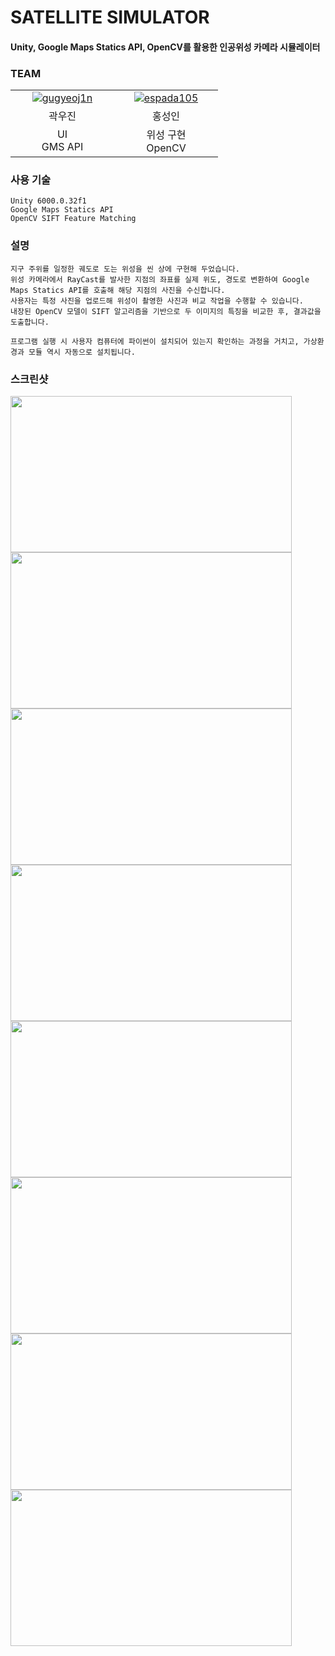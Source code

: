 # SATELLITE SIMULATOR
#### Unity, Google Maps Statics API, OpenCV를 활용한 인공위성 카메라 시뮬레이터

### TEAM
<table>
  <tr align="center">
    <td width="150px">
      <a href="https://github.com/gugyeoj1n" target="_blank">
        <img src="https://avatars.githubusercontent.com/gugyeoj1n" alt="gugyeoj1n" />
      </a>
    </td>
    <td width="150px">
      <a href="https://github.com/espada105" target="_blank">
        <img src="https://avatars.githubusercontent.com/espada105" alt="espada105" />
      </a>
    </td>
  </tr>

  <tr align="center">
    <td>
      곽우진
    </td>
    <td>
      홍성인
    </td>
  </tr>

  <tr align="center">
    <td>
      UI<br>GMS API
    </td>
    <td>
      위성 구현<br>OpenCV
    </td>
  </tr>  
  
</table>

### 사용 기술
    Unity 6000.0.32f1
    Google Maps Statics API
    OpenCV SIFT Feature Matching

### 설명

    지구 주위를 일정한 궤도로 도는 위성을 씬 상에 구현해 두었습니다.
    위성 카메라에서 RayCast를 발사한 지점의 좌표를 실제 위도, 경도로 변환하여 Google Maps Statics API를 호출해 해당 지점의 사진을 수신합니다.
    사용자는 특정 사진을 업로드해 위성이 촬영한 사진과 비교 작업을 수행할 수 있습니다.
    내장된 OpenCV 모델이 SIFT 알고리즘을 기반으로 두 이미지의 특징을 비교한 후, 결과값을 도출합니다.

    프로그램 실행 시 사용자 컴퓨터에 파이썬이 설치되어 있는지 확인하는 과정을 거치고, 가상환경과 모듈 역시 자동으로 설치됩니다.


### 스크린샷
<img src="https://github.com/user-attachments/assets/5bf6fb5a-e33b-4062-a28d-77b971e6aef9" width="450" height="250"/>
<img src="https://github.com/user-attachments/assets/314e3ab5-fb80-4b19-8521-b05721346e46" width="450" height="250"/>
<img src="https://github.com/user-attachments/assets/3d163aa2-6290-456f-85fb-0b271f8b9bfe" width="450" height="250"/>
<img src="https://github.com/user-attachments/assets/b3b6b334-3d62-43b8-8be8-dc3aeae53351" width="450" height="250"/>
<img src="https://github.com/user-attachments/assets/5570c9b7-057a-4961-8000-6d785590662e" width="450" height="250"/>
<img src="https://github.com/user-attachments/assets/48dd438c-381f-4f6b-b34b-89d111a3002d" width="450" height="250"/>
<img src="https://github.com/user-attachments/assets/9c8258d2-16c3-4434-911e-b0d6d176a41c" width="450" height="250"/>
<img src="https://github.com/user-attachments/assets/f1b5c82e-6a70-4052-a36e-3d2b84607bef" width="450" height="250"/>

